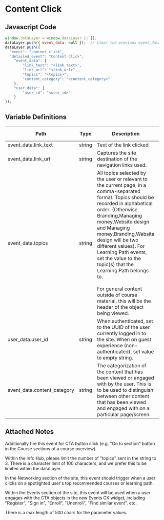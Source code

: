 # Content Click

### 

## Javascript Code
```js
window.dataLayer = window.dataLayer || [];
dataLayer.push({ event_data: null });  // Clear the previous event_data object.
dataLayer.push({
  "event": "content_click",
  "detailed_event": "Content Click",
    "event_data": {
        "link_text": "<link_text>",
        "link_url": "<link_url>",
        "topics": "<topics>",
        "content_category": "<content_category>"
    },
    "user_data": {
        "user_id": "<user_id>"
    }
});
```

## Variable Definitions

|Path|Type|Description|Example|Pattern|Min Length|Max Length|Minimum|Maximum|Multiple Of|
| --- | --- | --- | --- | --- | --- | --- | --- | --- | --- |
|event_data.link_text|string|Text of the link clicked|Article name, "Sign Up"|||||||
|event_data.link_url|string|Captures the site destination of the navigation links used.|https:\/\/www.digitalready.verizonwireless.com, https:\/\/www.dashboard-digitalready.verizonwireless.com, etc|||||||
|event_data.topics|string|All topics selected by the user or relevant to the current page, in a comma-separated format. Topics should be recorded in alphabetical order. \(Otherwise Branding,Managing money,Website design and Managing money,Branding,Website design will be two different values\). For Learning Path events, set the value to the topic\(s\) that the Learning Path belongs to. <br><br>For general content outside of course material, this will be the header of the object being viewed.|Branding,Managing money,Website design|||||||
|user_data.user_id|string|When authenticated, set to the UUID of the user currently logged in to the site. When on guest experience \(non-authenticated\), set value to empty string.|Use the UUID when a user is authenticated. Set to empty when not authenticated.|||||||
|event_data.content_category|string|The categorization of the content that has been viewed or engaged with by the user. This is to be used to distinguish between other content that has been viewed and engaged with on a particular page/screen.|page_sub_section, events_widget_body_signup,events_widget_body_register, events_widget_sitcky_signup, events_widget_body_complete, events_widget_body_ended, courses_widger_body_register, courses_social_modal|||||||

## Attached Notes
<p>Additionally fire this event for CTA button click (e.g. "Go to section" button in the Course sections of a course overview). </p>
<p>Within the Info Hub, please limit the number of "topics" sent in the string to 3. There is a character limit of 100 characters, and we prefer this to be limited within the dataLayer.</p>
<p>In the Networking section of the site, this event should trigger when a user clicks on a spotlighted user's top recommended courses or learning path.</p>
<p>Within the Events section of the site, this event will be used when a user engages with the CTA objects in the new Events CX widget, including "Register", "Sign in", "Enroll", "Unenroll", "Find similar event", etc.
<p>There is a max length of 500 chars for the parameter values.</p>
